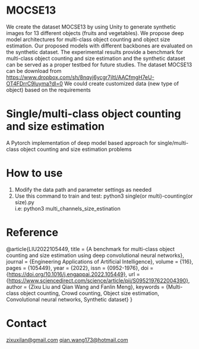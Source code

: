 # MOCSE13
We create the dataset MOCSE13 by using Unity to generate synthetic images for 13 different objects (fruits and vegetables). We propose deep model architectures for multi-class object counting and object size estimation. Our proposed models with different backbones are evaluated on the synthetic dataset. The experimental results provide a benchmark for multi-class object counting and size estimation and the synthetic dataset can be served as a proper testbed for future studies.
The dataset MOCSE13 can be download from https://www.dropbox.com/sh/8nqyj6ycgr7jltl/AACfmgH7eU-OT4FDrrC9luyma?dl=0
We could create customized data (new type of object) based on the requirements

# Single/multi-class object counting and size estimation
A Pytorch implementation of deep model based approach for single/multi-class object counting and size estimation problems

# How to use
1. Modify the data path and parameter settings as needed
2. Use this command to train and test: python3 single(or multi)-counting(or size).py  
   i.e: python3 multi_channels_size_estination

# Reference
@article{LIU2022105449,
title = {A benchmark for multi-class object counting and size estimation using deep convolutional neural networks},
journal = {Engineering Applications of Artificial Intelligence},
volume = {116},
pages = {105449},
year = {2022},
issn = {0952-1976},
doi = {https://doi.org/10.1016/j.engappai.2022.105449},
url = {https://www.sciencedirect.com/science/article/pii/S0952197622004390},
author = {Zixu Liu and Qian Wang and Fanlin Meng},
keywords = {Multi-class object counting, Crowd counting, Object size estimation, Convolutional neural networks, Synthetic dataset}
}

# Contact
zixuxilan@gmail.com  qian.wang173@hotmail.com
